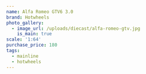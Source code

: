 ```yaml
---
name: Alfa Romeo GTV6 3.0
brand: Hotwheels
photo_gallery:
  - image_url: /uploads/diecast/alfa-romeo-gtv.jpg
    is_main: true
scale: '1:64'
purchase_price: 180
tags:
  - mainline
  - hotwheels
---
```


